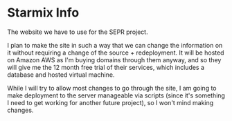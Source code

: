 # Starmix Info
The website we have to use for the SEPR project.

I plan to make the site in such a way that we can change the information on it without requiring a change of the source + redeployment. It will be hosted on Amazon AWS as I'm buying domains through them anyway, and so they will give me the 12 month free trial of their services, which includes a database and hosted virtual machine.

While I will try to allow most changes to go through the site, I am going to make deployment to the server manageable via scripts (since it's something I need to get working for another future project), so I won't mind making changes.
